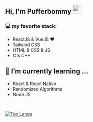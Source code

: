 ## Hi, I'm Pufferbommy <img src="https://user-images.githubusercontent.com/5679180/79618120-0daffb80-80be-11ea-819e-d2b0fa904d07.gif" width="27px">

### 💻 my favorite stack:
- ReactJS & VueJS ❤
- Tailwind CSS
- HTML & CSS & JS
- C & C++

## 🌱 I’m currently learning ...
- React & React Native
- Randomized Algorithms
- Node JS
<br/>

[![Top Langs](https://github-readme-stats.vercel.app/api/top-langs/?username=pufferbommy&layout=compact&text_color=daf7dc&bg_color=151515)](https://github.com/pufferbommy/github-readme-stats)
<!---
pufferbommy/pufferbommy is a ✨ special ✨ repository because its `README.md` (this file) appears on your GitHub profile.
You can click the Preview link to take a look at your changes.
--->
